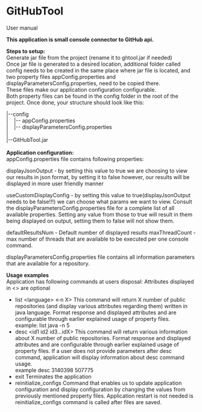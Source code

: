 # GitHubTool

User manual

<b>This application is small console connector to GitHub api.</b>

<b>Steps to setup:</b><br>
Generate jar file from the project (rename it to ghtool.jar if needed)<br>
Once jar file is generated to a desired location, additional folder called config needs to be created in the same place where jar file is located, and two property files appConfig.properties and displayParametersConfig.properties, need to be copied there.<br>
These files make our application configuration configurable.<br>
Both property files can be found in the config folder in the root of the project.
Once done, your structure should look like this:<br>

|--config<br>
|&nbsp;&nbsp;&nbsp;&nbsp;|-- appConfig.properties<br>
|&nbsp;&nbsp;&nbsp;&nbsp;|-- displayParametersConfig.properties<br>
|<br>
|--GitHubTool.jar<br>
<br>
<b>Application configuration:</b><br>
appConfig.properties file contains following properties:

displayJsonOutput - by setting this value to true we are choosing to view our results in json format, by setting it to false however, 
                    our results will be displayed in more user friendly manner
                    
useCustomDisplayConfig - by setting this value to true(displayJsonOutput needs to be false!!!) we can choose what params we want to view. Consult the displayParametersConfig.properties file for a complete list of all available properties. Setting any value from those to true will result in them being displayed on output, setting them to false will not show them. 

defaultResultsNum - Default number of displayed results
maxThreadCount - max number of threads that are available to be executed per one console command.

displayParametersConfig.properties file contains all information parameters that are available for a repository.

<b>Usage examples</b><br>
Application has following commands at users disposal:
Attributes displayed in <> are optional

- list &lt;language&gt; &lt;-n X&gt; This command will return X number of public repositories (and display various attributes regarding them) written in java language. Format response and displayed attributes and are configurable through earlier explained usage of property files.<br>
  example: list java -n 5
- desc &lt;id1 id2 id3...idX&gt; This command will return various information about X number of public repositories. Format response and displayed attributes and are configurable through earlier explained usage of property files. If a user does not provide parameters after desc command, application will display information about desc command usage.<br>
  example desc 3140398 507775
- exit Terminates the application
- reinitialize_configs Command that enables us to update application configuration and display configuration by changing the values from previously mentioned property files. Application restart is not needed is reinitialize_configs command is called after files are saved.
 
 
 

